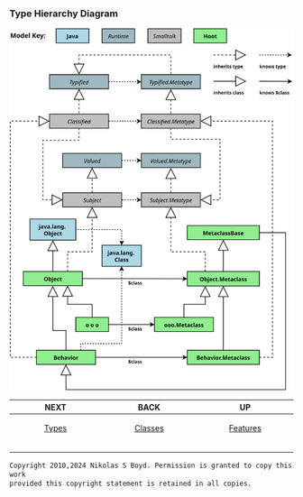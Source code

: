 ### Type Hierarchy Diagram ###

![type hierarchy diagram][type-diagram]

| **NEXT** | **BACK** | **UP** |
| -------- | -------- | ------ |
| <p align="center">[Types][types]</p><img width="250" height="1" /> | <p align="center">[Classes][classes]</p><img width="250" height="1" />  | <p align="center">[Features][features]</p><img width="250" height="1" />  |

```
Copyright 2010,2024 Nikolas S Boyd. Permission is granted to copy this work 
provided this copyright statement is retained in all copies.
```

[features]: README.md#features
[classes]: libs.md#classes-and-metaclasses "Classes"
[types]: libs.md#types-and-metatypes "Types"

[type-diagram]: https://github.com/nikboyd/hoot-smalltalk/blob/main/hoot-design/pics/behaviors.svg "Metaclasses"
